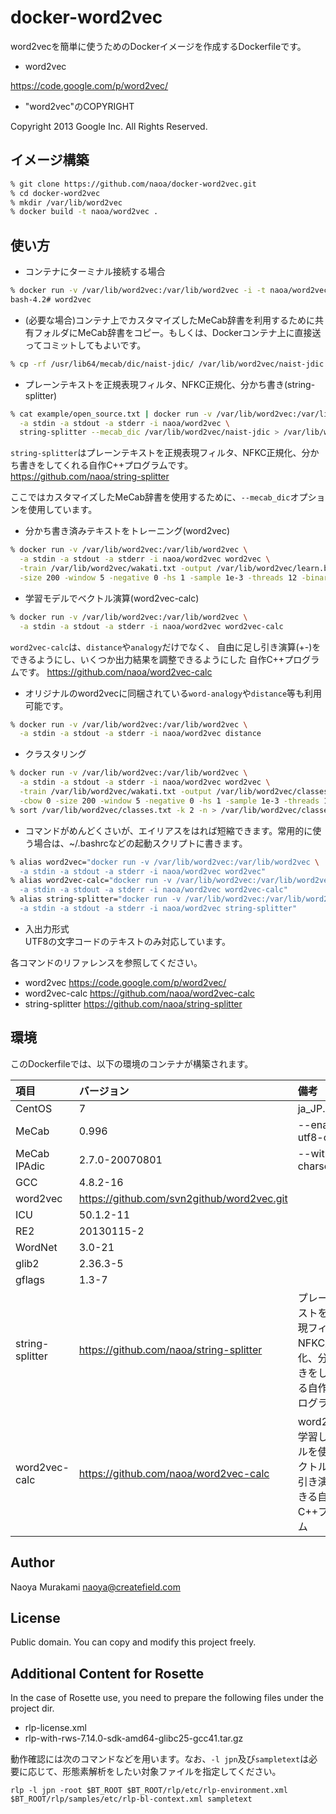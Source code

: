 # docker-word2vec

word2vecを簡単に使うためのDockerイメージを作成するDockerfileです。

* word2vec

https://code.google.com/p/word2vec/ 

* "word2vec"のCOPYRIGHT  

Copyright 2013 Google Inc. All Rights Reserved.

## イメージ構築

```bash
% git clone https://github.com/naoa/docker-word2vec.git
% cd docker-word2vec
% mkdir /var/lib/word2vec
% docker build -t naoa/word2vec .
```

## 使い方
* コンテナにターミナル接続する場合  
```bash
% docker run -v /var/lib/word2vec:/var/lib/word2vec -i -t naoa/word2vec /bin/bash
bash-4.2# word2vec
```

* (必要な場合)コンテナ上でカスタマイズしたMeCab辞書を利用するために共有フォルダにMeCab辞書をコピー。もしくは、Dockerコンテナ上に直接送ってコミットしてもよいです。

```bash
% cp -rf /usr/lib64/mecab/dic/naist-jdic/ /var/lib/word2vec/naist-jdic
```

* プレーンテキストを正規表現フィルタ、NFKC正規化、分かち書き(string-splitter)
```bash
% cat example/open_source.txt | docker run -v /var/lib/word2vec:/var/lib/word2vec \
  -a stdin -a stdout -a stderr -i naoa/word2vec \
  string-splitter --mecab_dic /var/lib/word2vec/naist-jdic > /var/lib/word2vec/wakati.txt
```

<code>string-splitter</code>はプレーンテキストを正規表現フィルタ、NFKC正規化、分かち書きをしてくれる自作C++プログラムです。 https://github.com/naoa/string-splitter

ここではカスタマイズしたMeCab辞書を使用するために、<code>--mecab_dic</code>オプションを使用しています。

* 分かち書き済みテキストをトレーニング(word2vec)
```bash
% docker run -v /var/lib/word2vec:/var/lib/word2vec \
  -a stdin -a stdout -a stderr -i naoa/word2vec word2vec \
  -train /var/lib/word2vec/wakati.txt -output /var/lib/word2vec/learn.bin \
  -size 200 -window 5 -negative 0 -hs 1 -sample 1e-3 -threads 12 -binary 1
```

* 学習モデルでベクトル演算(word2vec-calc)
```bash
% docker run -v /var/lib/word2vec:/var/lib/word2vec \
  -a stdin -a stdout -a stderr -i naoa/word2vec word2vec-calc
```

<code>word2vec-calc</code>は、<code>distance</code>や<code>analogy</code>だけでなく、
自由に足し引き演算(+-)をできるようにし、いくつか出力結果を調整できるようにした
自作C++プログラムです。 https://github.com/naoa/word2vec-calc

* オリジナルのword2vecに同梱されている<code>word-analogy</code>や<code>distance</code>等も利用可能です。
```bash
% docker run -v /var/lib/word2vec:/var/lib/word2vec \
  -a stdin -a stdout -a stderr -i naoa/word2vec distance
```

* クラスタリング
```bash
% docker run -v /var/lib/word2vec:/var/lib/word2vec \
  -a stdin -a stdout -a stderr -i naoa/word2vec word2vec \
  -train /var/lib/word2vec/wakati.txt -output /var/lib/word2vec/classes.txt \
  -cbow 0 -size 200 -window 5 -negative 0 -hs 1 -sample 1e-3 -threads 12 -classes 500
% sort /var/lib/word2vec/classes.txt -k 2 -n > /var/lib/word2vec/classes.sorted.txt
```

* コマンドがめんどくさいが、エイリアスをはれば短縮できます。常用的に使う場合は、~/.bashrcなどの起動スクリプトに書きます。

```bash
% alias word2vec="docker run -v /var/lib/word2vec:/var/lib/word2vec \
  -a stdin -a stdout -a stderr -i naoa/word2vec word2vec"
% alias word2vec-calc="docker run -v /var/lib/word2vec:/var/lib/word2vec \
  -a stdin -a stdout -a stderr -i naoa/word2vec word2vec-calc"
% alias string-splitter="docker run -v /var/lib/word2vec:/var/lib/word2vec \
  -a stdin -a stdout -a stderr -i naoa/word2vec string-splitter"
```

* 入出力形式  
UTF8の文字コードのテキストのみ対応しています。

各コマンドのリファレンスを参照してください。

* word2vec
https://code.google.com/p/word2vec/
* word2vec-calc
https://github.com/naoa/word2vec-calc
* string-splitter
https://github.com/naoa/string-splitter

## 環境

このDockerfileでは、以下の環境のコンテナが構築されます。

| 項目        | バージョン | 備考 |
|:-----------|:------------|:------------|
| CentOS     | 7 | ja_JP.UTF-8|
| MeCab     | 0.996 | --enable-utf8-only|
| MeCab IPAdic | 2.7.0-20070801 |--with-charset=utf8|
| GCC | 4.8.2-16 ||
| word2vec | https://github.com/svn2github/word2vec.git | |
| ICU | 50.1.2-11 ||
| RE2 | 20130115-2 ||
| WordNet | 3.0-21 ||
| glib2 | 2.36.3-5 ||
| gflags | 1.3-7 ||
| string-splitter |https://github.com/naoa/string-splitter|プレーンテキストを正規表現フィルタ、NFKC正規化、分かち書きをしてくれる自作C++プログラム|
| word2vec-calc |https://github.com/naoa/word2vec-calc|word2vecで学習したモデルを使ってベクトルの足し引き演算ができる自作C++プログラム|

## Author

Naoya Murakami naoya@createfield.com

## License

Public domain. You can copy and modify this project freely.


## Additional Content for Rosette
In the case of Rosette use, you need to prepare the following files under the project dir.

- rlp-license.xml
- rlp-with-rws-7.14.0-sdk-amd64-glibc25-gcc41.tar.gz

動作確認には次のコマンドなどを用います。なお、`-l jpn`及び`sampletext`は必要に応じて、形態素解析をしたい対象ファイルを指定してください。

`rlp -l jpn -root $BT_ROOT $BT_ROOT/rlp/etc/rlp-environment.xml $BT_ROOT/rlp/samples/etc/rlp-bl-context.xml sampletext`

